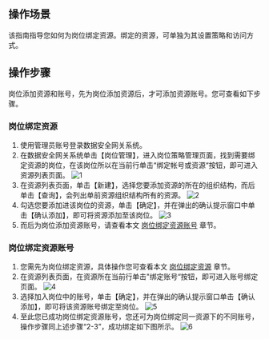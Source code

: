 ## 操作场景
该指南指导您如何为岗位绑定资源。绑定的资源，可单独为其设置策略和访问方式。



## 操作步骤
岗位添加资源和账号，先为岗位添加资源后，才可添加资源账号。您可查看如下步骤。
<a id="zy"></a>
### 岗位绑定资源

1. 使用管理员账号登录数据安全网关系统。
2. 在数据安全网关系统单击【岗位管理】，进入岗位策略管理页面，找到需要绑定资源的岗位，在该岗位所以在当前行单击“绑定帐号或资源“按钮，即可进入资源列表页面。
![1](https://main.qcloudimg.com/raw/d742abfdb7bb07138c593bd09b271bf4.png)
3. 在资源列表页面，单击【新建】，选择您要添加资源的所在的组织结构，而后单击【查询】，会列出单前资源组织结构所有的资源。
![2](https://main.qcloudimg.com/raw/781993e56dc8a93c6519701047b93928.png)
4. 勾选您要添加进该岗位的资源，单击【确定】，并在弹出的确认提示窗口中单击【确认添加】，即可将资源添加至该岗位。
![3](https://main.qcloudimg.com/raw/b3d247eecf3833e3f89b2525506402a9.png)
5. 而后为岗位添加资源账号，请查看本文 [岗位绑定资源账号](#zyzh) 章节。


<a id="zyzh"></a>
### 岗位绑定资源账号
1. 您需先为岗位绑定资源，具体操作您可查看本文 [岗位绑定资源](#zy) 章节。
2. 在资源列表页面，在资源所在当前行单击"绑定账号“按钮，即可进入账号绑定页面。
![4](https://main.qcloudimg.com/raw/a19cb45b312c50e9d933b5c2c3e01dba.png)
3. 选择加入岗位中的账号，单击【确定】，并在弹出的确认提示窗口单击【确认添加】，即可将该资源账号绑定至岗位。
![5](https://main.qcloudimg.com/raw/656f35490dbbb0ee0e870fc948860b04.png)
4. 至此您已成功岗位绑定资源账号，您还可为岗位绑定同一资源下的不同账号，操作步骤同上述步骤“2-3”，成功绑定如下图所示。
![6](https://main.qcloudimg.com/raw/34f9ca1329c019800dc8f9c05169ef25.png)
